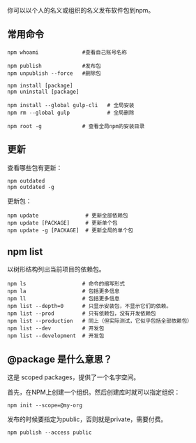 

你可以以个人的名义或组织的名义发布软件包到npm。


## 常用命令


    npm whoami              #查看自己账号名称

    npm publish             #发布包
    npm unpublish --force   #删除包

    npm install [package]
    npm uninstall [package]

    npm install --global gulp-cli   # 全局安装
    npm rm --global gulp            # 全局删除

    npm root -g             # 查看全局npm的安装目录


## 更新

查看哪些包有更新：

    npm outdated
    npm outdated -g

更新包：

    npm update               # 更新全部依赖包
    npm update [PACKAGE]     # 更新单个包
    npm update -g [PACKAGE]  # 更新全局的单个包


## npm list

以树形结构列出当前项目的依赖包。

    npm ls                  # 命令的缩写形式
    npm la                  # 包括更多信息
    npm ll                  # 包括更多信息
    npm list --depth=0      # 只显示安装包，不显示它们的依赖。
    npm list --prod         # 只有依赖包，没有开发依赖包
    npm list --production   # 同上（但实际测试，它似乎包括全部依赖包）
    npm list --dev          # 开发包
    npm list --development  # 开发包


## @package 是什么意思？

这是 scoped packages，提供了一个名字空间。

首先，在NPM上创建一个组织。然后创建库时就可以指定组织：

    npm init --scope=@my-org

发布的时候要指定为public，否则就是private，需要付费。

    npm publish --access public


